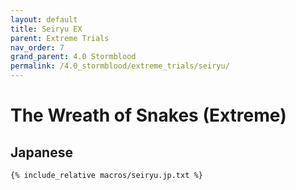 ```yaml
---
layout: default
title: Seiryu EX
parent: Extreme Trials
nav_order: 7
grand_parent: 4.0 Stormblood
permalink: /4.0_stormblood/extreme_trials/seiryu/
---
```


# The Wreath of Snakes (Extreme)

## Japanese
```
{% include_relative macros/seiryu.jp.txt %}
```
